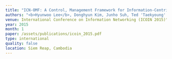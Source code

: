 ```yaml
---
title: "ICN-OMF: A Control, Management Framework for Information-Centric Network Testbed"
authors: "<b>Hyunwoo Lee</b>, Donghyun Kim, Junho Suh, Ted 'Taekyoung' Kwon"
venue: International Conference on Information Networking (ICOIN 2015)"
year: 2015
month: 1
paper: /assets/publications/icoin_2015.pdf
type: international
quality: false
location: Siem Reap, Cambodia
---
```

